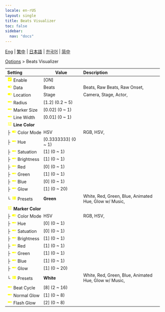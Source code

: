 ```yaml
---
locale: en-rUS
layout: single
title: Beats Visualizer
toc: false
sidebar:
  nav: "docs"
---
```

[Eng](/dancexr/menu/2025.4/stage/beats_visualizer) | [繁中](/tw/dancexr/menu/2025.4/stage/beats_visualizer) | [日本語](/jp/dancexr/menu/2025.4/stage/beats_visualizer) | [한국어](/kr/dancexr/menu/2025.4/stage/beats_visualizer) | [简中](/zh/dancexr/menu/2025.4/stage/beats_visualizer)

[Options](../menu#Options) > Beats Visualizer



| Setting | Value | Description |
| :--- | --- | :--- |
|<nobr><img src="/images/icon/ic_check_on.png" alt="check on icon"/> Enable</nobr>| [ON] | 
|<nobr><img src="/images/icon/ic_toggle_on.png" alt="toggle on icon"/> Data</nobr>| Beats | Beats, Raw Beats, Raw Onset, 
|<nobr><img src="/images/icon/ic_toggle_on.png" alt="toggle on icon"/> Location</nobr>| Stage | Camera, Stage, Actor, 
|<nobr><img src="/images/icon/ic_slider.png" alt="slider icon"/> Radius</nobr>| [1.2] (0.2 ~ 5) | 
|<nobr><img src="/images/icon/ic_slider.png" alt="slider icon"/> Marker Size</nobr>| [0.02] (0 ~ 1) | 
|<nobr><img src="/images/icon/ic_slider.png" alt="slider icon"/> Line Width</nobr>| [0.01] (0 ~ 1) | 
|<nobr><img src="/images/icon/ic_tune.png" alt="tune icon"/> <b>Line Color</b></nobr>| | 
|<nobr>├&nbsp;<img src="/images/icon/ic_toggle_on.png" alt="toggle on icon"/> Color Mode</nobr>| HSV | RGB, HSV, 
|<nobr>├&nbsp;<img src="/images/icon/ic_slider.png" alt="slider icon"/> Hue</nobr>| [0.3333333] (0 ~ 1) | 
|<nobr>├&nbsp;<img src="/images/icon/ic_slider.png" alt="slider icon"/> Satuation</nobr>| [1] (0 ~ 1) | 
|<nobr>├&nbsp;<img src="/images/icon/ic_slider.png" alt="slider icon"/> Brightness</nobr>| [1] (0 ~ 1) | 
|<nobr>├&nbsp;<img src="/images/icon/ic_slider.png" alt="slider icon"/> Red</nobr>| [0] (0 ~ 1) | 
|<nobr>├&nbsp;<img src="/images/icon/ic_slider.png" alt="slider icon"/> Green</nobr>| [1] (0 ~ 1) | 
|<nobr>├&nbsp;<img src="/images/icon/ic_slider.png" alt="slider icon"/> Blue</nobr>| [0] (0 ~ 1) | 
|<nobr>├&nbsp;<img src="/images/icon/ic_slider.png" alt="slider icon"/> Glow</nobr>| [1] (0 ~ 20) | 
|<nobr>└&nbsp;<img src="/images/icon/ic_list.png" alt="list icon"/> Presets</nobr>| **Green** | White, Red, Green, Blue, Animated Hue, Glow w/ Music,  |
|<nobr><img src="/images/icon/ic_tune.png" alt="tune icon"/> <b>Marker Color</b></nobr>| | 
|<nobr>├&nbsp;<img src="/images/icon/ic_toggle_on.png" alt="toggle on icon"/> Color Mode</nobr>| HSV | RGB, HSV, 
|<nobr>├&nbsp;<img src="/images/icon/ic_slider.png" alt="slider icon"/> Hue</nobr>| [0] (0 ~ 1) | 
|<nobr>├&nbsp;<img src="/images/icon/ic_slider.png" alt="slider icon"/> Satuation</nobr>| [0] (0 ~ 1) | 
|<nobr>├&nbsp;<img src="/images/icon/ic_slider.png" alt="slider icon"/> Brightness</nobr>| [1] (0 ~ 1) | 
|<nobr>├&nbsp;<img src="/images/icon/ic_slider.png" alt="slider icon"/> Red</nobr>| [1] (0 ~ 1) | 
|<nobr>├&nbsp;<img src="/images/icon/ic_slider.png" alt="slider icon"/> Green</nobr>| [1] (0 ~ 1) | 
|<nobr>├&nbsp;<img src="/images/icon/ic_slider.png" alt="slider icon"/> Blue</nobr>| [1] (0 ~ 1) | 
|<nobr>├&nbsp;<img src="/images/icon/ic_slider.png" alt="slider icon"/> Glow</nobr>| [1] (0 ~ 20) | 
|<nobr>└&nbsp;<img src="/images/icon/ic_list.png" alt="list icon"/> Presets</nobr>| **White** | White, Red, Green, Blue, Animated Hue, Glow w/ Music,  |
|<nobr><img src="/images/icon/ic_slider.png" alt="slider icon"/> Beat Cycle</nobr>| [8] (2 ~ 16) | 
|<nobr><img src="/images/icon/ic_slider.png" alt="slider icon"/> Normal Glow</nobr>| [1] (0 ~ 8) | 
|<nobr><img src="/images/icon/ic_slider.png" alt="slider icon"/> Flash Glow</nobr>| [2] (0 ~ 8) | 
